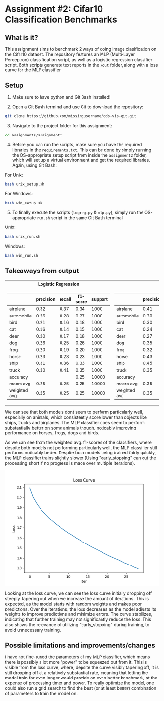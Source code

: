 # Assignment #2: Cifar10 Classification Benchmarks

## What is it?
This assignment aims to benchmark 2 ways of doing image clasification on the Cifar10 dataset. The repository features an MLP (Multi-Layer Perceptron) classification script, as well as a logistic regression classifier script. Both scripts generate text reports in the `/out` folder, along with a loss curve for the MLP classifier.

## Setup
1. Make sure to have python and Git Bash installed!

2. Open a Git Bash terminal and use Git to download the repository:

```sh
git clone https://github.com/missingusername/cds-vis-git.git
```

3. Navigate to the project folder for this assignment:

```sh
cd assignments/assignment2
```

4. Before you can run the scripts, make sure you have the required libraries in the `requirements.txt`. This can be done by simply running the OS-appropriate setup script from inside the `assignment2` folder, which will set up a virtual environment and get the required libraries. Again, using Git Bash:

For Unix:
```sh
bash unix_setup.sh
```
For Windows:
```sh
bash win_setup.sh
```

5. To finally execute the scripts (`logreg.py` & `mlp.py`), simply run the OS-appropriate `run.sh` script in the same Git Bash terminal:

Unix: 
```sh
bash unix_run.sh
```
Windows: 
```sh
bash win_run.sh
```
## Takeaways from output

<table>
<tr><th>Logistic Regression</th><th>MLP</th></tr>
<tr><td>

|           | precision | recall | f1-score | support |
|-----------|-----------|--------|----------|---------|
| airplane  |   0.32    |  0.37  |   0.34   |  1000   |
| automobile|   0.26    |  0.28  |   0.27   |  1000   |
| bird      |   0.21    |  0.16  |   0.18   |  1000   |
| cat       |   0.16    |  0.14  |   0.15   |  1000   |
| deer      |   0.20    |  0.17  |   0.18   |  1000   |
| dog       |   0.26    |  0.25  |   0.26   |  1000   |
| frog      |   0.20    |  0.19  |   0.20   |  1000   |
| horse     |   0.23    |  0.23  |   0.23   |  1000   |
| ship      |   0.31    |  0.36  |   0.33   |  1000   |
| truck     |   0.30    |  0.41  |   0.35   |  1000   |
| accuracy  |           |        |   0.25   |  10000  |
| macro avg |   0.25    |  0.25  |   0.25   |  10000  |
| weighted avg |  0.25 |  0.25  |   0.25   |  10000  |

</td><td>

|           | precision | recall | f1-score | support |
|-----------|-----------|--------|----------|---------|
| airplane  |   0.41    |  0.43  |   0.42   |  1000   |
| automobile|   0.39    |  0.39  |   0.39   |  1000   |
| bird      |   0.30    |  0.33  |   0.31   |  1000   |
| cat       |   0.24    |  0.21  |   0.22   |  1000   |
| deer      |   0.27    |  0.15  |   0.19   |  1000   |
| dog       |   0.35    |  0.32  |   0.34   |  1000   |
| frog      |   0.32    |  0.39  |   0.35   |  1000   |
| horse     |   0.43    |  0.36  |   0.39   |  1000   |
| ship      |   0.45    |  0.46  |   0.46   |  1000   |
| truck     |   0.35    |  0.51  |   0.42   |  1000   |
| accuracy  |           |        |   0.35   |  10000  |
| macro avg |   0.35    |  0.35  |   0.35   |  10000  |
| weighted avg |  0.35 |  0.35  |   0.35   |  10000  |

</td></tr> </table>

We can see that both models dont seem to perform particularly well, especially on animals, which consistently score lower than objects like ships, trucks and airplanes. The MLP classifier does seem to perform substantially better on some animals though, noticably improving performance on horses, frogs, dogs and birds.

As we can see from the weighted avg. f1-scores of the classifiers, where despite both models not performing particularly well, the MLP classifier still performs noticably better. Despite both models being trained fairly quickly, the MLP classifier trains slightly slower (Using "early_stopping" can cut the processing short if no progress is made over multiple iterations).

![MLP loss curve](out/mlp_loss_curve.png)

Looking at the loss curve, we can see the loss curve initially dropping off steeply, tapering out when we increase the amount of iterations. This is expected, as the model starts with random weights and makes poor predictions. Over the iterations, the loss decreases as the model adjusts its weights to improve predictions and minimize errors. The curve stabilizes, indicating that further training may not significantly reduce the loss. This also shows the relevance of utilizing "early_stopping" during training, to avoid unnecessary training.

## Possible limitations and improvements/changes
I have not fine-tuned the parameters of my MLP classifier, which means there is possibly a lot more "power" to be squeezed out from it. This is visible from the loss curve, where, depsite the curve visibly tapering off, it is still dropping off at a relatively substantial rate, meaning that letting the model train for even longer would provide an even better benchmark, at the expense of processing timer and power.
To really optimize the model, one could also run a grid search to find the best (or at least *better*) combination of parameters to train the model on.